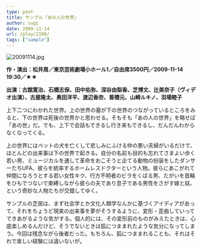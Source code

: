 ```yaml
---
type: post
title: サンプル『あの人の世界』
author: sugi
date: 2009-11-14
url: /play/2100/
tags: ["sample"]
---
```

<img alt="20091114.jpg" src="/images/play/20091114.jpg" class="alignleft" />

**作・演出：松井周／東京芸術劇場小ホール1／自由席3500円／2009-11-14 19:30／★★**

**出演：古舘寛治、石橋志保、田中佑弥、深谷由梨香、芝博文、辻美奈子（ヴィデオ出演）、古屋隆太、奥田洋平、渡辺香奈、善積元、山崎ルキノ、羽場睦子**

上下二つにわかれた世界。上の世界の墓が下の世界のつながっているところをみると、下の世界は死後の世界かと思わせる。そもそも「あの人の世界」を略せば「あの世」だ。でも、上下で会話もできるし行き来もできるし、だんだんわからなくなってくる。

上の世界にはペットの犬を亡くして悲しみにふける仲の悪い夫婦がいるだけで、ほとんどの出来事は下の世界で起きる。自分の名前も目的も忘れてさまよい歩く若い男、ミュージカルを通して革命をおこそうと企てる動物の扮装をしたダンサーたちUFA、彼らを統率するホームレスドクターという人物。彼らにあこがれて仲間になろうとする若い女性キク、行方不明者のビラをくばる男、たがいを首輪をひもでつないで束縛しながら彼らの夫であり息子である男性をさがす嫁と姑、という奇妙な人物たちが交錯してゆく。

サンプルの芝居は、まず社会学とか文化人類学なんかに基づくアイディアがあって、それをちょうど現実の出来事を夢がそうするように、変形・歪曲していってできあがるような気がする。個人的には、その変形前のものがみえたときは、心底楽しめるんだけど、そうでないときは狐につままれたような気分になってしまう。今回は残念ながら後者だった。もちろん、狐につままれることも、それはそれで楽しい経験には違いないが。

